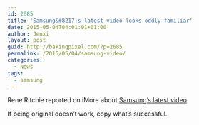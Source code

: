 ```yaml
---
id: 2685
title: 'Samsung&#8217;s latest video looks oddly familiar'
date: 2015-05-04T04:01:01+01:00
author: Jenxi
layout: post
guid: http://bakingpixel.com/?p=2685
permalink: /2015/05/04/samsung-video/
categories:
  - News
tags:
  - samsung
---
```

Rene Ritchie reported on iMore about [Samsung&#8217;s latest video](http://www.imore.com/samsung-tries-copy-apple-video-cant-nail-british-accent).

If being original doesn&#8217;t work, copy what&#8217;s successful.